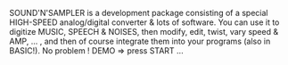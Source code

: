 SOUND'N'SAMPLER is a development package consisting of a special HIGH-SPEED analog/digital converter & lots of software. You can use it to digitize MUSIC, SPEECH & NOISES, then modify, edit, twist, vary speed & AMP, ... , and then of course integrate them into your programs (also in BASIC!). No problem !
DEMO => press START ...


